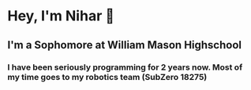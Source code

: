# Hey, I'm Nihar 👋

## I'm a Sophomore at William Mason Highschool

### I have been seriously programming for 2 years now. Most of my time goes to my robotics team (SubZero 18275)
